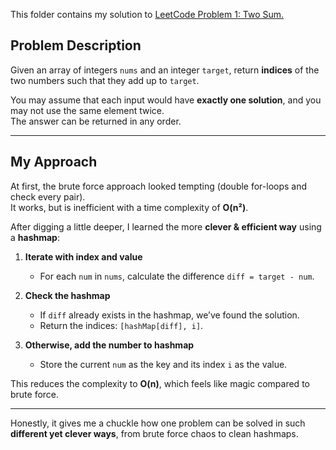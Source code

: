 This folder contains my solution to [LeetCode Problem 1: Two Sum.](https://leetcode.com/problems/two-sum/)

## **Problem Description**

Given an array of integers `nums` and an integer `target`, return **indices** of the two numbers such that they add up to `target`.

You may assume that each input would have **exactly one solution**, and you may not use the same element twice.  
The answer can be returned in any order.

---

## My Approach  

At first, the brute force approach looked tempting (double for-loops and check every pair).  
It works, but is inefficient with a time complexity of **O(n²)**.  

After digging a little deeper, I learned the more **clever & efficient way** using a **hashmap**:  

1. **Iterate with index and value**  
   - For each `num` in `nums`, calculate the difference `diff = target - num`.  

2. **Check the hashmap**  
   - If `diff` already exists in the hashmap, we’ve found the solution.  
   - Return the indices: `[hashMap[diff], i]`.  

3. **Otherwise, add the number to hashmap**  
   - Store the current `num` as the key and its index `i` as the value.  

This reduces the complexity to **O(n)**, which feels like magic compared to brute force.  

---

Honestly, it gives me a chuckle how one problem can be solved in such **different yet clever ways**, from brute force chaos to clean hashmaps.  
